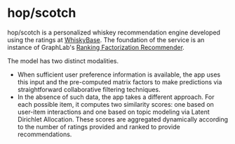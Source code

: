 # hop/scotch

hop/scotch is a personalized whiskey recommendation engine developed using the ratings at [WhiskyBase](http://www.whiskybase.com). The foundation of the service is an instance of GraphLab's [Ranking Factorization Recommender](https://turi.com/products/create/docs/generated/graphlab.recommender.ranking_factorization_recommender.RankingFactorizationRecommender.html#graphlab.recommender.ranking_factorization_recommender.RankingFactorizationRecommender).

The model has two distinct modalities.
* When sufficient user preference information is available, the app uses this input and the pre-computed matrix factors to make predictions via straightforward collaborative filtering techniques.  
* In the absence of such data, the app takes a different approach. For each possible item, it computes two similarity scores: one based on user-item interactions and one based on topic modeling via Latent Dirichlet Allocation. These scores are aggregated dynamically according to the number of ratings provided and ranked to provide recommendations.
